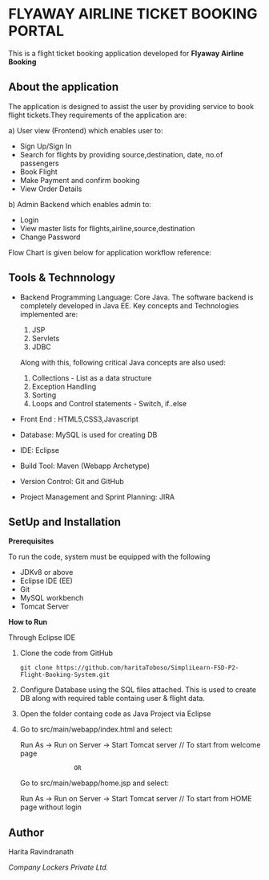 # FLYAWAY AIRLINE TICKET BOOKING PORTAL
This is a flight ticket booking  application developed for **Flyaway Airline Booking**

## About the application
The application is designed to assist the user by providing service to book flight tickets.They requirements of the application are:

a) User view (Frontend) which enables user to: 
  - Sign Up/Sign In
  - Search for flights by providing source,destination, date, no.of passengers
  - Book Flight
  - Make Payment and confirm booking
  - View Order Details
  
b) Admin Backend which enables admin to:
  - Login
  - View master lists for flights,airline,source,destination
  - Change Password

Flow Chart is given below for application workflow reference:



## Tools & Technnology
- Backend Programming Language: Core Java.
   The software backend is completely developed in Java EE. Key concepts and Technologies  implemented are:
     1. JSP
     2. Servlets
     3. JDBC
     
   Along with this, following  critical Java concepts are also used:
     1. Collections - List as a data structure
     2. Exception Handling
     3. Sorting
     4. Loops and Control statements - Switch, if..else
     
 - Front End : HTML5,CSS3,Javascript    
 - Database:  MySQL  is used for creating DB
 - IDE: Eclipse
 - Build Tool: Maven (Webapp Archetype)
 - Version Control: Git and GitHub
 - Project Management and Sprint Planning: JIRA
 
 ## SetUp and Installation
 **Prerequisites**
 
 To run the code, system must be equipped with the following
 - JDKv8 or above
 - Eclipse IDE (EE)
 - Git
 - MySQL workbench
 - Tomcat Server

**How to Run**

Through Eclipse IDE
1. Clone the code from GitHub
    ````
    git clone https://github.com/haritaToboso/SimpliLearn-FSD-P2-Flight-Booking-System.git
    ````
2. Configure Database using the SQL files attached. This is used to create DB along with required table containg user & flight data.    
3. Open the folder containg code as Java Project via Eclipse
4. Go to src/main/webapp/index.html and select: 

     Run As -> Run on Server -> Start Tomcat server             // To start from welcome page
     
                      OR 
                      
     Go to src/main/webapp/home.jsp and select: 
     
     Run As -> Run on Server -> Start Tomcat server             // To start from HOME page without login   
     
     
## Author
Harita Ravindranath

*Company Lockers Private Ltd.*
